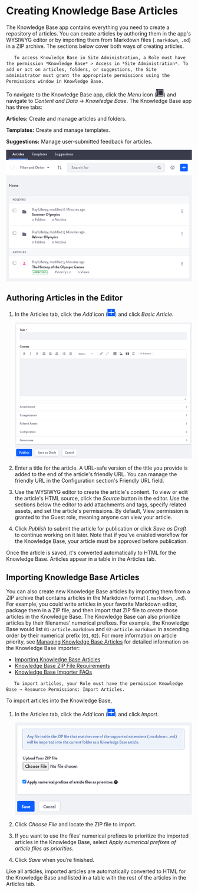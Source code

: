 # Creating Knowledge Base Articles

The Knowledge Base app contains everything you need to create a repository of articles. You can create articles by authoring them in the app's WYSIWYG editor or by importing them from Markdown files (`.markdown`, `.md`) in a ZIP archive. The sections below cover both ways of creating articles.

```note::
   To access Knowledge Base in Site Administration, a Role must have the permission *Knowledge Base* > Access in *Site Administration*. To add or act on articles, folders, or suggestions, the Site administrator must grant the appropriate permissions using the Permissions window in Knowledge Base. 
```

To navigate to the Knowledge Base app, click the _Menu_ icon (![Menu icon](../../images/icon-menu.png)) and navigate to *Content and Data* &rarr; *Knowledge Base*. The Knowledge Base app has three tabs:

**Articles:** Create and manage articles and folders.

**Templates:** Create and manage templates.

**Suggestions:** Manage user-submitted feedback for articles.

![The Knowledge Base app has different sections accessed by tabs.](./creating-knowledge-base-articles/images/01.png)

## Authoring Articles in the Editor

1. In the Articles tab, click the _Add_ icon (![Add icon](../../images/icon-add.png)) and click *Basic Article*.

    ![A new window pops up for you to write your article](./creating-knowledge-base-articles/images/02.png)

1. Enter a title for the article. A URL-safe version of the title you provide is added to the end of the article's friendly URL. You can manage the friendly URL in the Configuration section's Friendly URL field.

1. Use the WYSIWYG editor to create the article's content. To view or edit the article's HTML source, click the *Source* button in the editor. Use the sections below the editor to add attachments and tags, specify related assets, and set the article's permissions. By default, View permission is granted to the Guest role, meaning anyone can view your article.

1. Click *Publish* to submit the article for publication or click *Save as Draft* to continue working on it later. Note that if you've enabled workflow for the Knowledge Base, your article must be approved before publication.

Once the article is saved, it's converted automatically to HTML for the Knowledge Base. Articles appear in a table in the Articles tab.

## Importing Knowledge Base Articles

You can also create new Knowledge Base articles by importing them from a ZIP archive that contains articles in the Markdown format (`.markdown`, `.md`). For example, you could write articles in your favorite Markdown editor, package them in a ZIP file, and then import that ZIP file to create those articles in the Knowledge Base. The Knowledge Base can also prioritize articles by their filenames’ numerical prefixes. For example, the Knowledge Base would list `01-article.markdown` and `02-article.markdown` in ascending order by their numerical prefix (`01`, `02`). For more information on article priority, see [Managing Knowledge Base Articles](managing-the-knowledge-base.md#managing-knowledge-base-articles) for detailed information on the Knowledge Base importer:

* [Importing Knowledge Base Articles](importing-knowledge-base-articles.md)
* [Knowledge Base ZIP File Requirements](knowledge-base-zip-file-requirements.md)
* [Knowledge Base Importer FAQs](knowledge-base-importer-faq.md)

```note::
   To import articles, your Role must have the permission Knowledge Base → Resource Permissions: Import Articles.
```

To import articles into the Knowledge Base,

1. In the Articles tab, click the *Add* icon (![Add icon](../../images/icon-add.png)) and click *Import*.

    ![Upload your ZIP file on this new page.](./creating-knowledge-base-articles/images/03.png)

1. Click *Choose File* and locate the ZIP file to import. 

1. If you want to use the files’ numerical prefixes to prioritize the imported articles in the Knowledge Base, select *Apply numerical prefixes of article files as priorities*.

1. Click *Save* when you’re finished.

Like all articles, imported articles are automatically converted to HTML for the Knowledge Base and listed in a table with the rest of the articles in the Articles tab.
